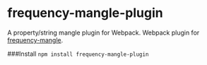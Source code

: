 # frequency-mangle-plugin
A property/string mangle plugin for Webpack. Webpack plugin for [frequency-mangle](https://github.com/WJsjtu/frequency-mangle).

###Install
`npm install frequency-mangle-plugin`